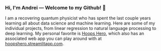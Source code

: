 ### Hi, I'm Andrei — Welcome to my Github! 👋

I am a recovering quantum physicist who has spent the last couple years learning all about data science and machine learning.   Here are some of my individual projects, from linear regression to natural language processing to deep learning.  My personal favorite is [Hoops Hero](https://github.com/andreilevin/HoopsHero), which also has an associated web app you can play around with at [hoopshero.streamlitapp.com](https://hoopshero.streamlitapp.com).

<!--
**andreilevin/andreilevin** is a ✨ _special_ ✨ repository because its `README.md` (this file) appears on your GitHub profile.

Here are some ideas to get you started:

- 🔭 I’m currently working on ...
- 🌱 I’m currently learning ...
- 👯 I’m looking to collaborate on ...
- 🤔 I’m looking for help with ...
- 💬 Ask me about ...
- 📫 How to reach me: ...
- 😄 Pronouns: ...
- ⚡ Fun fact: ...
-->
